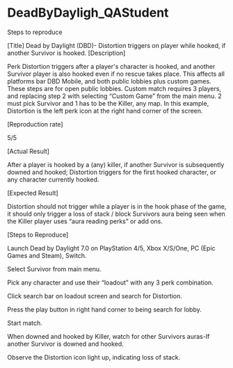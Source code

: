 # DeadByDayligh_QAStudent

Steps to reproduce

[Title]
Dead by Daylight (DBD)- Distortion triggers on player while hooked, if another Survivor is hooked.
[Description]

Perk Distortion triggers after a player's character is hooked, and another Survivor player is also hooked even if no rescue takes place. This affects all platforms bar DBD Mobile, and both public lobbies plus custom games. These steps are for open public lobbies. Custom match requires 3 players, and replacing step 2 with selecting “Custom Game” from the main menu. 2 must pick Survivor and 1 has to be the Killer, any map. In this example, Distortion is the left perk icon at the right hand corner of the screen.

[Reproduction rate] 

5/5

[Actual Result]

After a player is hooked by a (any) killer, if another Survivor is subsequently downed and hooked; Distortion triggers for the first hooked character, or any character currently hooked.

[Expected Result]

Distortion should not trigger while a player is in the hook phase of the game, it should only trigger a loss of stack / block Survivors aura being seen when the Killer player uses “aura reading perks” or add ons.

[Steps to Reproduce]

Launch Dead by Daylight 7.0 on PlayStation 4/5, Xbox X/S/One, PC (Epic Games and Steam), Switch.

Select Survivor from main menu.

Pick any character and use their “loadout” with any 3 perk combination. 

Click search bar on loadout screen and search for Distortion.

Press the play button in right hand corner to being search for lobby.

Start match.

When downed and hooked by Killer, watch for other Survivors auras-If another Survivor is downed and hooked.

Observe the Distortion icon light up, indicating loss of stack.
